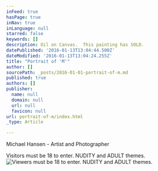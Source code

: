 ```yaml
---
inFeed: true
hasPage: true
inNav: true
inLanguage: null
starred: false
keywords: []
description: Oil on Canvas.  This painting has SOLD.
datePublished: '2016-01-13T13:04:44.500Z'
dateModified: '2016-01-13T13:04:24.255Z'
title: "Portrait of 'M'"
author: []
sourcePath: _posts/2016-01-01-portrait-of-m.md
published: true
authors: []
publisher:
  name: null
  domain: null
  url: null
  favicon: null
url: portrait-of-m/index.html
_type: Article

---
```

Michael Hansen - Artist and Photographer

Visitors must be 18 to enter.  NUDITY and ADULT themes.
![Viewers must be 18 to enter.  NUDITY and ADULT themes.](https://s3-us-west-2.amazonaws.com/the-grid-img/p/3e8077c5279de8682b46dbe433b0797fc13f9bbf.jpg)